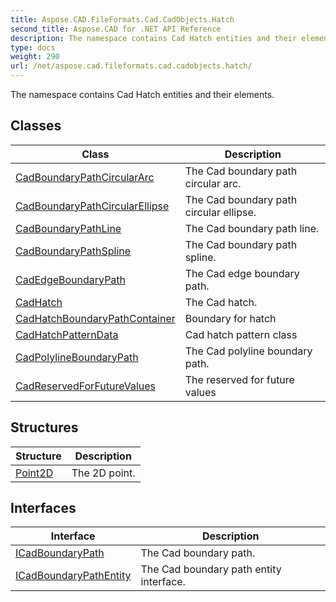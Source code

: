 ```yaml
---
title: Aspose.CAD.FileFormats.Cad.CadObjects.Hatch
second_title: Aspose.CAD for .NET API Reference
description: The namespace contains Cad Hatch entities and their elements
type: docs
weight: 290
url: /net/aspose.cad.fileformats.cad.cadobjects.hatch/
---
```

The namespace contains Cad Hatch entities and their elements.

## Classes

| Class | Description |
| --- | --- |
| [CadBoundaryPathCircularArc](./cadboundarypathcirculararc/) | The Cad boundary path circular arc. |
| [CadBoundaryPathCircularEllipse](./cadboundarypathcircularellipse/) | The Cad boundary path circular ellipse. |
| [CadBoundaryPathLine](./cadboundarypathline/) | The Cad boundary path line. |
| [CadBoundaryPathSpline](./cadboundarypathspline/) | The Cad boundary path spline. |
| [CadEdgeBoundaryPath](./cadedgeboundarypath/) | The Cad edge boundary path. |
| [CadHatch](./cadhatch/) | The Cad hatch. |
| [CadHatchBoundaryPathContainer](./cadhatchboundarypathcontainer/) | Boundary for hatch |
| [CadHatchPatternData](./cadhatchpatterndata/) | Cad hatch pattern class |
| [CadPolylineBoundaryPath](./cadpolylineboundarypath/) | The Cad polyline boundary path. |
| [CadReservedForFutureValues](./cadreservedforfuturevalues/) | The reserved for future values |
## Structures

| Structure | Description |
| --- | --- |
| [Point2D](./point2d/) | The 2D point. |
## Interfaces

| Interface | Description |
| --- | --- |
| [ICadBoundaryPath](./icadboundarypath/) | The Cad boundary path. |
| [ICadBoundaryPathEntity](./icadboundarypathentity/) | The Cad boundary path entity interface. |


